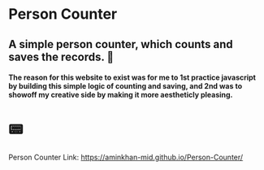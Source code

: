 # Person Counter  

## A simple person counter, which counts and saves the records.  🎰

#### The reason for this website to exist was for me to 1st practice javascript by building this simple logic of counting and saving, and 2nd was to showoff my creative side by making it more aestheticly pleasing. 

# 📟  

Person Counter Link:  https://aminkhan-mid.github.io/Person-Counter/
